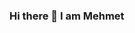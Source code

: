 ### Hi there 👋 I am Mehmet

<!--
**tekemehmet/tekemehmet** is a ✨ _special_ ✨ repository because its `README.md` (this file) appears on your GitHub profile.

Here are some ideas to get you started:

- 🔭 I’m currently working as Software Test Automation Engineer using Java, Python, Selenium webdriver, Cucumber, Junit, TestNg, SQL, Postman, Newman, RestAssured.  
- 🌱 I’m currently learning Spring framework
- 💬 Ask me about 
- 📫 How to reach me: @tekemehmet@yahoo.com



[![](https://img.shields.io/badge/linkedin-%230077B5.svg?&style=for-the-badge&logo=linkedin&logoColor=white)](https://www.linkedin.com/in/mehmetteke/)


